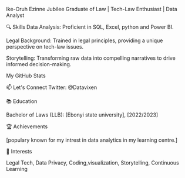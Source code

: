 Ike-Oruh Ezinne Jubilee
Graduate of Law | Tech-Law Enthusiast | Data Analyst

🔍 Skills
Data Analysis: Proficient in SQL, Excel, python and Power BI.

Legal Background: Trained in legal principles, providing a unique perspective on tech-law issues.

Storytelling: Transforming raw data into compelling narratives to drive informed decision-making.

My GitHub Stats

📫 Let's Connect
Twitter: @Datavixen

📚 Education

Bachelor of Laws (LLB): [Ebonyi state university], [2022/2023]

🏆 Achievements

[populary known for my intrest in data analytics in my learning centre.]

🌟 Interests

Legal Tech, Data Privacy, Coding,visualization, Storytelling, Continuous Learning

